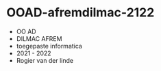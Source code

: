 # OOAD-afremdilmac-2122
* OO AD
* DILMAC AFREM
* toegepaste informatica
* 2021 - 2022
* Rogier van der linde
